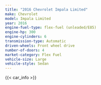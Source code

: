```yaml
---
title: "2016 Chevrolet Impala Limited"
make: Chevrolet
model: Impala Limited
year: 2016
engine-fuel-type: flex-fuel (unleaded/E85)
engine-hp: 300
engine-cylinders: 6
transmission-type: Automatic
driven-wheels: Front wheel drive
number-of-doors: 4
market-category: Flex Fuel
vehicle-size: Large
vehicle-style: Sedan
---
```


{{< car_info >}}
